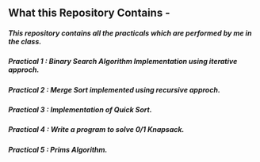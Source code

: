 ## What this Repository Contains -

##### This repository contains all the practicals which are performed by me in the class.

##### Practical 1 : Binary Search Algorithm Implementation using iterative approch.
##### Practical 2 : Merge Sort implemented using recursive approch.
##### Practical 3 : Implementation of Quick Sort.
##### Practical 4 : Write a program to solve 0/1 Knapsack.
##### Practical 5 : Prims Algorithm.
